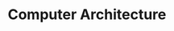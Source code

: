 ---
layout: default
title: Computer Architecture
permalink: /arch/
has_children: true
has_toc: false
nav_order: 1
---